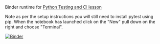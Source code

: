 Binder runtime for [Python Testing and CI lesson](https://edbennett.github.io/python-testing-ci/index.html)

Note as per the setup instructions you will still need to install pytest using pip. When the notebook has launched click on the "New" pull down on the right and choose "Terminal".

[![Binder](https://mybinder.org/badge_logo.svg)](https://mybinder.org/v2/gh/CDT-AIMLAC/training-cloud-vm.git/python-testing-ci)
